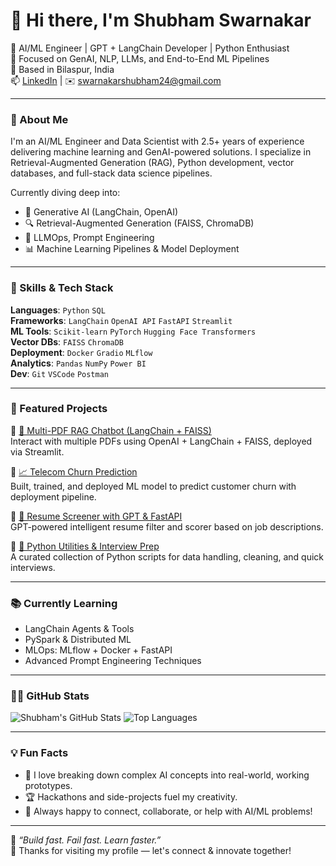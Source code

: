# 👋 Hi there, I'm Shubham Swarnakar

🚀 AI/ML Engineer | GPT + LangChain Developer | Python Enthusiast  
🎯 Focused on GenAI, NLP, LLMs, and End-to-End ML Pipelines  
📍 Based in Bilaspur, India  
📫 [LinkedIn](https://www.linkedin.com/in/shubham-swarnakar-26bb5a150/) | ✉️ swarnakarshubham24@gmail.com

---

### 🧠 About Me
I'm an AI/ML Engineer and Data Scientist with 2.5+ years of experience delivering machine learning and GenAI-powered solutions. I specialize in Retrieval-Augmented Generation (RAG), Python development, vector databases, and full-stack data science pipelines.

Currently diving deep into:
- 🧠 Generative AI (LangChain, OpenAI)
- 🔍 Retrieval-Augmented Generation (FAISS, ChromaDB)
- 🚀 LLMOps, Prompt Engineering
- 📊 Machine Learning Pipelines & Model Deployment

---

### 🔧 Skills & Tech Stack

**Languages**: `Python` `SQL`  
**Frameworks**: `LangChain` `OpenAI API` `FastAPI` `Streamlit`  
**ML Tools**: `Scikit-learn` `PyTorch` `Hugging Face Transformers`  
**Vector DBs**: `FAISS` `ChromaDB`  
**Deployment**: `Docker` `Gradio` `MLflow`  
**Analytics**: `Pandas` `NumPy` `Power BI`  
**Dev**: `Git` `VSCode` `Postman`

---

### 📌 Featured Projects

🔹 [🧾 Multi-PDF RAG Chatbot (LangChain + FAISS)](https://github.com/shubh24billu/rag-pdf-chatbot)  
Interact with multiple PDFs using OpenAI + LangChain + FAISS, deployed via Streamlit.

🔹 [📈 Telecom Churn Prediction](https://github.com/shubh24billu/Telecom-churn-Deployment)  
Built, trained, and deployed ML model to predict customer churn with deployment pipeline.

🔹 [🤖 Resume Screener with GPT & FastAPI](https://github.com/shubh24billu/resume-screening-bot)  
GPT-powered intelligent resume filter and scorer based on job descriptions.

🔹 [📂 Python Utilities & Interview Prep](https://github.com/shubh24billu/python_codes)  
A curated collection of Python scripts for data handling, cleaning, and quick interviews.

---

### 📚 Currently Learning
- LangChain Agents & Tools
- PySpark & Distributed ML
- MLOps: MLflow + Docker + FastAPI
- Advanced Prompt Engineering Techniques

---

### 🧑‍💻 GitHub Stats

![Shubham's GitHub Stats](https://github-readme-stats.vercel.app/api?username=shubh24billu&show_icons=true&theme=radical)
![Top Languages](https://github-readme-stats.vercel.app/api/top-langs/?username=shubh24billu&layout=compact&theme=radical)

---

### 💡 Fun Facts

- 🧠 I love breaking down complex AI concepts into real-world, working prototypes.
- 🏆 Hackathons and side-projects fuel my creativity.
- 💬 Always happy to connect, collaborate, or help with AI/ML problems!

---

📢 *“Build fast. Fail fast. Learn faster.”*  
🌟 Thanks for visiting my profile — let's connect & innovate together!

